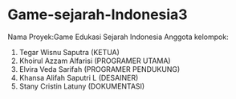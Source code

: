 # Game-sejarah-Indonesia3
Nama Proyek:Game Edukasi Sejarah Indonesia
Anggota kelompok:
1. Tegar Wisnu Saputra (KETUA)
2. Khoirul Azzam Alfarisi (PROGRAMER UTAMA)
3. Elvira Veda Sarifah (PROGRAMER PENDUKUNG)
4. Khansa Alifah Saputri L (DESAINER)
5. Stany Cristin Latuny (DOKUMENTASI)
